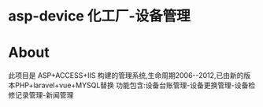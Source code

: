 # asp-device 化工厂-设备管理

# About
此项目是 ASP+ACCESS+IIS 构建的管理系统,生命周期2006--2012,已由新的版本PHP+laravel+vue+MYSQL替换
功能包含:设备台账管理-设备更换管理-设备检修记录管理-新闻管理

 
